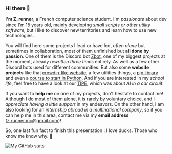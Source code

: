 ### Hi there 👋

**I'm Z_runner**, a French computer science student. I'm *passionate* about dev since I'm 15 years old, mainly developing *small scripts or other utility software*, but I like to discover new territories and learn how to use new technologies.

You will find here some projects I lead or have led, *often alone* but sometimes in collaboration, most of them unfinished but **all done by passion**. One of them is the Discord bot [Zbot](https://github.com/ZRunner/ZBot), one of my biggest projects at the moment, already *rewritten three times* entirely. As well as a few other Discord bots used for different communities. But also some **website projects** like that [crowdin-like website](https://github.com/ZRunner/Z-Translator), a few utilities things, a [pip library](https://github.com/ZRunner/fr-mc-python-lib) and even a [course to start in Python](https://github.com/ZRunner/Apprendre-le-Python). And if you are interested in my *school life*, feel free to have a look at our [TIPE](https://github.com/ZRunner/tipe), which was about *AI in a car circuit*.

If you want to **help me** on one of my projects, don't hesitate to contact me! Although I do most of them alone, it is rarely by voluntary choice, and I *appreciate having a little support* in my endeavors. On the other hand, I am also looking for an *internship abroad in a multinational company*, so if you can help me in this area, contact me via my **email address** (z.runner.mc@gmail.com)!

So, one last fun fact to finish this presentation : I love ducks. Those who know me know why. 🦆

![My GitHub stats](https://github-readme-stats.vercel.app/api/top-langs/?username=ZRunner&layout=compact&theme=react&hide=TeX)
